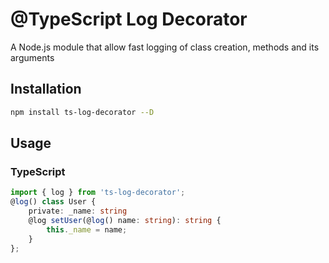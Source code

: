 # @TypeScript Log Decorator
A Node.js module that allow fast logging of class creation, methods and its arguments

## Installation
```sh
npm install ts-log-decorator --D
```

## Usage
### TypeScript

```typescript
import { log } from 'ts-log-decorator';
@log() class User {
    private: _name: string
    @log setUser(@log() name: string): string {
        this._name = name;
    }
};
```